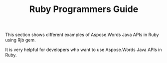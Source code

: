 ﻿---
title: Ruby Programmers Guide
second_title: Aspose.Words for Java
articleTitle: Ruby Programmers Guide
linktitle: Ruby Programmers Guide
description: "Examples of Aspose.Words for Java on Ruby."
type: docs
weight: 20
url: /java/ruby-programmers-guide/
---

This section shows different examples of Aspose.Words Java APIs in Ruby using Rjb gem.

It is very helpful for developers who want to use Aspose.Words Java APIs in Ruby.
